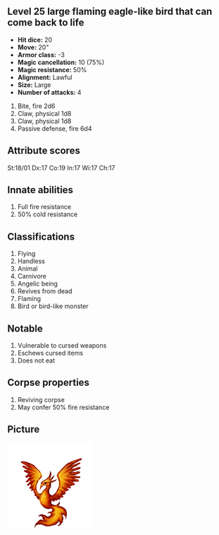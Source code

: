## Level 25 large flaming eagle-like bird that can come back to life

- **Hit dice:** 20
- **Move:** 20"
- **Armor class:** -3
- **Magic cancellation:** 10 (75%)
- **Magic resistance:** 50%
- **Alignment:** Lawful
- **Size:** Large
- **Number of attacks:** 4
1. Bite, fire 2d6
2. Claw, physical 1d8
3. Claw, physical 1d8
4. Passive defense, fire 6d4

## Attribute scores

St:18/01 Dx:17 Co:19 In:17 Wi:17 Ch:17

## Innate abilities

1. Full fire resistance
2. 50% cold resistance

## Classifications

1. Flying
2. Handless
3. Animal
4. Carnivore
5. Angelic being
6. Revives from dead
7. Flaming
8. Bird or bird-like monster

## Notable

1. Vulnerable to cursed weapons
2. Eschews cursed items
3. Does not eat

## Corpse properties

1. Reviving corpse
2. May confer 50% fire resistance

## Picture

![Phoenix](https://github.com/hyvanmielenpelit/GnollHackTileSet/blob/main/Monsters/phoenix/phoenix.png?raw=true)
